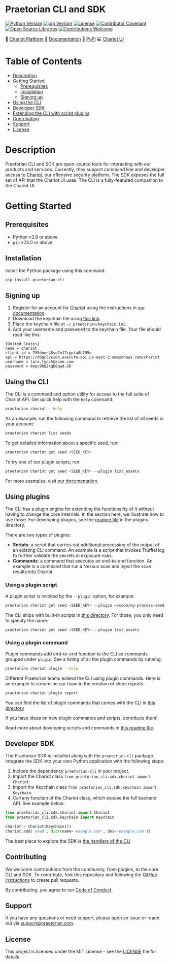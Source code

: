 # Praetorian CLI and SDK

[![Python Version](https://img.shields.io/badge/Python-v3.8+-blue)](https://www.python.org/)
[![pip Version](https://img.shields.io/badge/pip-v23.0+-blue)](https://pypi.org/project/praetorian-cli/)
[![License](https://img.shields.io/badge/License-MIT-007EC6.svg)](LICENSE)
[![Contributor Covenant](https://img.shields.io/badge/Contributor%20covenant-2.1-007EC6.svg)](CODE_OF_CONDUCT.md)
[![Open Source Libraries](https://img.shields.io/badge/Open--source-%F0%9F%92%9A-28a745)](https://opensource.org/)
[![Contributions Welcome](https://img.shields.io/badge/Contributions-Welcome-brightgreen.svg?style=flat)](https://github.com/praetorian-inc/chariot-ui/issues)

:link: [Chariot Platform](https://preview.chariot.praetorian.com)
:book: [Documentation](https://docs.praetorian.com)
:bookmark: [PyPI](https://pypi.org/project/praetorian-cli/)
:computer: [Chariot UI](https://github.com/praetorian-inc/chariot-ui)

# Table of Contents

- [Description](#description)
- [Getting Started](#getting-started)
    - [Prerequisites](#prerequisites)
    - [Installation](#installation)
    - [Signing up](#signing-up)
- [Using the CLI](#using-the-cli)
- [Developer SDK](#developer-sdk)
- [Extending the CLI with script plugins](#extending-the-cli-with-script-plugins)
- [Contributing](#contributing)
- [Support](#support)
- [License](#license)

# Description

Praetorian CLI and SDK are open-source tools for interacting with our products and services. Currently, they support
command line and developer access to [Chariot](https://www.praetorian.com/proactive-cybersecurity-technology/), our
offensive security platform. The SDK exposes the full set of API that the Chariot UI uses. The CLI is a fully-featured
companion to the Chariot UI.

# Getting Started

## Prerequisites

- Python v3.8 or above
- `pip` v23.0 or above

## Installation

Install the Python package using this command:

```zsh
pip install praetorian-cli
```

## Signing up

1. Register for an account for [Chariot](http://preview.chariot.praetorian.com) using the instructions
   in [our documentation](https://docs.praetorian.com/hc/en-us/articles/25784233986587-Account-Setup-and-Initial-Seeding).
2. Download the keychain file using [this link](https://preview.chariot.praetorian.com/keychain.ini).
3. Place the keychain file at ``~/.praetorian/keychain.ini``.
4. Add your username and password to the keychain file. Your file should read like this:

```
[United States]
name = chariot
client_id = 795dnnr45so7m17cppta0b295o
api = https://d0qcl2e18h.execute-api.us-east-2.amazonaws.com/chariot
username = lara.lynch@acme.com
password = 8epu9bQ2kqb8qwd.GR
```

## Using the CLI

The CLI is a command and option utility for access to the full suite of Chariot API. Get quick help
with the `help` command:

```zsh
praetorian chariot --help
```

As an example, run the following command to retrieve the list of all seeds in your account:

```zsh
praetorian chariot list seeds
```

To get detailed information about a specific seed, run:

```zsh
praetorian chariot get seed <SEED_KEY>
```

To try one of our plugin scripts, run:

```zsh
praetorian chariot get seed <SEED_KEY> --plugin list_assets
````

For more examples, visit [our documentation](https://docs.praetorian.com).


## Using plugins

The CLI has a plugin engine for extending the functionality of it without having to change the core internals. In
the section here, we illustrate how to use those. For developing plugins, see the
[readme file](https://github.com/praetorian-inc/praetorian-cli/blob/main/praetorian_cli/plugins/README.md) in the
plugins directory.

There are two types of plugins:
- **Scripts**: a script that carries out additional processing of the output of an existing CLI
  command. An example is a script that invokes TruffleHog to further validate the secrets in exposure risks.
- **Commands**: a command that executes an end-to-end function. An example is a command that
  run a Nessus scan and inject the scan results into Chariot.


### Using a plugin script
A plugin script is invoked by the `--plugin` option, for example: 

```zsh
praetorian chariot get seed <SEED_KEY> --plugin ~/code/my-process-seed.py
```

The CLI ships with built-in scripts in
[this directory](https://github.com/praetorian-inc/praetorian-cli/tree/main/praetorian_cli/plugins/scripts).
For those, you only need to specify the name:

```zsh
praetorian chariot get seed <SEED_KEY> --plugin list_assets
```

### Using a plugin command
Plugin commands add end-to-end function to the CLI as commands grouped under `plugin`. See a listing
of all the plugin commands by running:

```zsh
praetorian chariot plugin --help
```

Different Praetorian teams extend the CLI using plugin commands. Here is an example to streamline our team
in the creation of client reports:

```zsh
praetorian chariot plugin report
```
You can find the list of plugin commands that comes with the CLI in
[this directory](https://github.com/praetorian-inc/praetorian-cli/tree/main/praetorian_cli/plugins/commands) 

If you have ideas on new plugin commands and scripts, contribute them!

Read more about developing scripts and commands in
[this readme file](https://github.com/praetorian-inc/praetorian-cli/tree/main/praetorian_cli/plugins/README.md).


## Developer SDK

The Praetorian SDK is installed along with the `praetorian-cli` package. Integrate the SDK into your
own Python application with the following steps:

1. Include the dependency ``praetorian-cli`` in your project.
2. Import the Chariot class ``from praetorian_cli.sdk.chariot import Chariot``.
3. Import the Keychain class ``from praetorian_cli.sdk.keychain import Keychain``.
4. Call any function of the Chariot class, which expose the full backend API. See example below:

```python
from praetorian_cli.sdk.chariot import Chariot
from praetorian_cli.sdk.keychain import Keychain

chariot = Chariot(Keychain())
chariot.add('seed', dict(name='example.com', dns='example.com'))
```

The best place to explore the SDK is 
[the handlers of the CLI](https://github.com/praetorian-inc/praetorian-cli/tree/main/praetorian_cli/handlers)


## Contributing

We welcome contributions from the community, from plugins, to the core CLI and SDK. To contribute, fork this
repository and following the
[GitHub instructions](https://docs.github.com/en/get-started/exploring-projects-on-github/contributing-to-a-project)
to create pull requests.

By contributing, you agree to our [Code of Conduct](CODE_OF_CONDUCT.md).

## Support

If you have any questions or need support, please open an issue or reach out via
[support@praetorian.com](mailto:support@praetorian.com).

## License

This project is licensed under the MIT License - see the [LICENSE](LICENSE) file for details.
